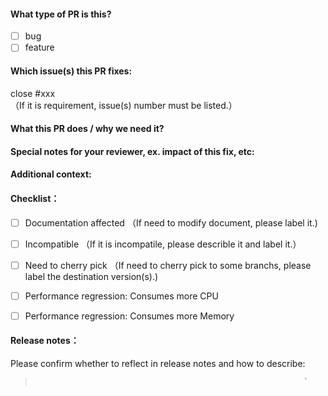 #### What type of PR is this?
- [ ] bug
- [ ] feature

#### Which issue(s) this PR fixes:
close #xxx   
（If it is requirement, issue(s) number must be listed.）

#### What this PR does / why we need it?

  
#### Special notes for your reviewer, ex. impact of this fix, etc:


#### Additional context:


#### Checklist：
- [ ] Documentation affected （If need to modify document, please label it.)
- [ ] Incompatible （If it is incompatile, please describle it and label it.）
- [ ] Need to cherry pick （If need to cherry pick to some branchs, please label the destination version(s).)
- [ ] Performance regression: Consumes more CPU
- [ ] Performance regression: Consumes more Memory



#### Release notes：
Please confirm whether to reflect in release notes and how to describe:
>                                                                 `
